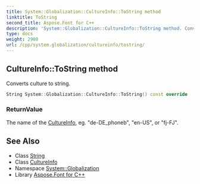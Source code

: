 ```yaml
---
title: System::Globalization::CultureInfo::ToString method
linktitle: ToString
second_title: Aspose.Font for C++
description: 'System::Globalization::CultureInfo::ToString method. Converts culture to string in C++.'
type: docs
weight: 2900
url: /cpp/system.globalization/cultureinfo/tostring/
---
```

## CultureInfo::ToString method


Converts culture to string.

```cpp
String System::Globalization::CultureInfo::ToString() const override
```


### ReturnValue

The name of the [CultureInfo](../), eg. "de-DE_phoneb", "en-US", or "fj-FJ".

## See Also

* Class [String](../../../system/string/)
* Class [CultureInfo](../)
* Namespace [System::Globalization](../../)
* Library [Aspose.Font for C++](../../../)
